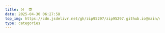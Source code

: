 ```yaml
---
title: 分  类
date: 2025-04-30 06:27:58
top_img: https://cdn.jsdelivr.net/gh/zip95297/zip95297.github.io@main/source/images/profile/bg4.webp
type: categories
---
```

